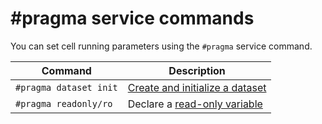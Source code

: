 # #pragma service commands

You can set cell running parameters using the `#pragma` service command.

| Command | Description |
|----|----|
| `#pragma dataset init` | [Create and initialize a dataset](dataset.md#init) |
| `#pragma readonly/ro` | Declare a [read-only variable](magic.md#readonly) |
